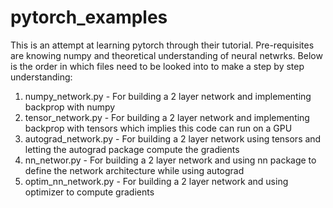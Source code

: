 # pytorch_examples
This is an attempt at learning pytorch through their tutorial. Pre-requisites are knowing numpy and theoretical understanding of neural netwrks.
Below is the order in which files need to be looked into to make a step by step understanding:
  1. numpy_network.py - For building a 2 layer network and implementing backprop with numpy 
  2. tensor_network.py - For building a 2 layer network and implementing backprop with tensors which implies this code can run on a GPU
  3. autograd_network.py - For building a 2 layer network using tensors and letting the autograd package compute the gradients
  4. nn_networ.py - For building a 2 layer network and using nn package to define the network architecture while using autograd
  5. optim_nn_network.py - For building a 2 layer network and using optimizer to compute gradients
